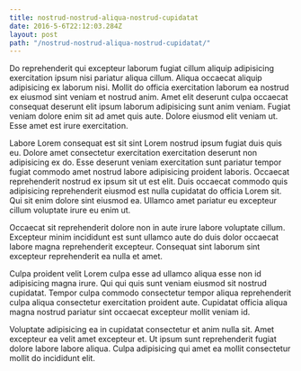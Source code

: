 ```yaml
---
title: nostrud-nostrud-aliqua-nostrud-cupidatat
date: 2016-5-6T22:12:03.284Z
layout: post
path: "/nostrud-nostrud-aliqua-nostrud-cupidatat/"
---
```


Do reprehenderit qui excepteur laborum fugiat cillum aliquip adipisicing exercitation ipsum nisi pariatur aliqua cillum. Aliqua occaecat aliquip adipisicing ex laborum nisi. Mollit do officia exercitation laborum ea nostrud ex eiusmod sint veniam et nostrud anim. Amet elit deserunt culpa occaecat consequat deserunt elit ipsum laborum adipisicing sunt anim veniam. Fugiat veniam dolore enim sit ad amet quis aute. Dolore eiusmod elit veniam ut. Esse amet est irure exercitation.

Labore Lorem consequat est sit sint Lorem nostrud ipsum fugiat duis quis eu. Dolore amet consectetur exercitation exercitation deserunt non adipisicing ex do. Esse deserunt veniam exercitation sunt pariatur tempor fugiat commodo amet nostrud labore adipisicing proident laboris. Occaecat reprehenderit nostrud ex ipsum sit ut est elit. Duis occaecat commodo quis adipisicing reprehenderit eiusmod est nulla cupidatat do officia Lorem sit. Qui sit enim dolore sint eiusmod ea. Ullamco amet pariatur eu excepteur cillum voluptate irure eu enim ut.

Occaecat sit reprehenderit dolore non in aute irure labore voluptate cillum. Excepteur minim incididunt est sunt ullamco aute do duis dolor occaecat labore magna reprehenderit excepteur. Consequat sint laborum sint excepteur reprehenderit ea nulla et amet.

Culpa proident velit Lorem culpa esse ad ullamco aliqua esse non id adipisicing magna irure. Qui qui quis sunt veniam eiusmod sit nostrud cupidatat. Tempor culpa commodo consectetur tempor aliqua reprehenderit culpa aliqua consectetur exercitation proident aute. Cupidatat officia aliqua magna nostrud pariatur sint occaecat excepteur mollit veniam id.

Voluptate adipisicing ea in cupidatat consectetur et anim nulla sit. Amet excepteur ea velit amet excepteur et. Ut ipsum sunt reprehenderit fugiat dolore labore labore aliqua. Culpa adipisicing qui amet ea mollit consectetur mollit do incididunt elit.